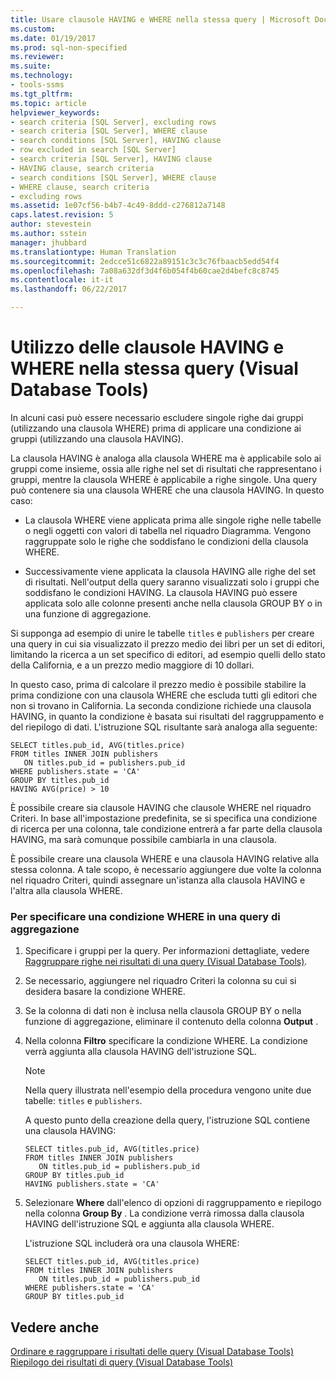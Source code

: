 ```yaml
---
title: Usare clausole HAVING e WHERE nella stessa query | Microsoft Docs
ms.custom: 
ms.date: 01/19/2017
ms.prod: sql-non-specified
ms.reviewer: 
ms.suite: 
ms.technology:
- tools-ssms
ms.tgt_pltfrm: 
ms.topic: article
helpviewer_keywords:
- search criteria [SQL Server], excluding rows
- search criteria [SQL Server], WHERE clause
- search conditions [SQL Server], HAVING clause
- row excluded in search [SQL Server]
- search criteria [SQL Server], HAVING clause
- HAVING clause, search criteria
- search conditions [SQL Server], WHERE clause
- WHERE clause, search criteria
- excluding rows
ms.assetid: 1e07cf56-b4b7-4c49-8ddd-c276812a7148
caps.latest.revision: 5
author: stevestein
ms.author: sstein
manager: jhubbard
ms.translationtype: Human Translation
ms.sourcegitcommit: 2edcce51c6822a89151c3c3c76fbaacb5edd54f4
ms.openlocfilehash: 7a08a632df3d4f6b054f4b60cae2d4befc8c8745
ms.contentlocale: it-it
ms.lasthandoff: 06/22/2017

---
```

# <a name="use-having-and-where-clauses-in-the-same-query-visual-database-tools"></a>Utilizzo delle clausole HAVING e WHERE nella stessa query (Visual Database Tools)
In alcuni casi può essere necessario escludere singole righe dai gruppi (utilizzando una clausola WHERE) prima di applicare una condizione ai gruppi (utilizzando una clausola HAVING).  
  
La clausola HAVING è analoga alla clausola WHERE ma è applicabile solo ai gruppi come insieme, ossia alle righe nel set di risultati che rappresentano i gruppi, mentre la clausola WHERE è applicabile a righe singole. Una query può contenere sia una clausola WHERE che una clausola HAVING. In questo caso:  
  
-   La clausola WHERE viene applicata prima alle singole righe nelle tabelle o negli oggetti con valori di tabella nel riquadro Diagramma. Vengono raggruppate solo le righe che soddisfano le condizioni della clausola WHERE.  
  
-   Successivamente viene applicata la clausola HAVING alle righe del set di risultati. Nell'output della query saranno visualizzati solo i gruppi che soddisfano le condizioni HAVING. La clausola HAVING può essere applicata solo alle colonne presenti anche nella clausola GROUP BY o in una funzione di aggregazione.  
  
Si supponga ad esempio di unire le tabelle `titles` e `publishers` per creare una query in cui sia visualizzato il prezzo medio dei libri per un set di editori, limitando la ricerca a un set specifico di editori, ad esempio quelli dello stato della California, e a un prezzo medio maggiore di 10 dollari.  
  
In questo caso, prima di calcolare il prezzo medio è possibile stabilire la prima condizione con una clausola WHERE che escluda tutti gli editori che non si trovano in California. La seconda condizione richiede una clausola HAVING, in quanto la condizione è basata sui risultati del raggruppamento e del riepilogo di dati. L'istruzione SQL risultante sarà analoga alla seguente:  
  
```  
SELECT titles.pub_id, AVG(titles.price)  
FROM titles INNER JOIN publishers  
   ON titles.pub_id = publishers.pub_id  
WHERE publishers.state = 'CA'  
GROUP BY titles.pub_id  
HAVING AVG(price) > 10  
```  
  
È possibile creare sia clausole HAVING che clausole WHERE nel riquadro Criteri. In base all'impostazione predefinita, se si specifica una condizione di ricerca per una colonna, tale condizione entrerà a far parte della clausola HAVING, ma sarà comunque possibile cambiarla in una clausola.  
  
È possibile creare una clausola WHERE e una clausola HAVING relative alla stessa colonna. A tale scopo, è necessario aggiungere due volte la colonna nel riquadro Criteri, quindi assegnare un'istanza alla clausola HAVING e l'altra alla clausola WHERE.  
  
### <a name="to-specify-a-where-condition-in-an-aggregate-query"></a>Per specificare una condizione WHERE in una query di aggregazione  
  
1.  Specificare i gruppi per la query. Per informazioni dettagliate, vedere [Raggruppare righe nei risultati di una query (Visual Database Tools)](../../ssms/visual-db-tools/group-rows-in-query-results-visual-database-tools.md).  
  
2.  Se necessario, aggiungere nel riquadro Criteri la colonna su cui si desidera basare la condizione WHERE.  
  
3.  Se la colonna di dati non è inclusa nella clausola GROUP BY o nella funzione di aggregazione, eliminare il contenuto della colonna **Output** .  
  
4.  Nella colonna **Filtro** specificare la condizione WHERE. La condizione verrà aggiunta alla clausola HAVING dell'istruzione SQL.  
  
    > [!NOTE]  
    > Nella query illustrata nell'esempio della procedura vengono unite due tabelle: `titles` e `publishers`.  
  
    A questo punto della creazione della query, l'istruzione SQL contiene una clausola HAVING:  
  
    ```  
    SELECT titles.pub_id, AVG(titles.price)  
    FROM titles INNER JOIN publishers   
       ON titles.pub_id = publishers.pub_id  
    GROUP BY titles.pub_id  
    HAVING publishers.state = 'CA'  
    ```  
  
5.  Selezionare **Where** dall'elenco di opzioni di raggruppamento e riepilogo nella colonna **Group By** . La condizione verrà rimossa dalla clausola HAVING dell'istruzione SQL e aggiunta alla clausola WHERE.  
  
    L'istruzione SQL includerà ora una clausola WHERE:  
  
    ```  
    SELECT titles.pub_id, AVG(titles.price)  
    FROM titles INNER JOIN publishers   
       ON titles.pub_id = publishers.pub_id  
    WHERE publishers.state = 'CA'  
    GROUP BY titles.pub_id  
    ```  
  
## <a name="see-also"></a>Vedere anche  
[Ordinare e raggruppare i risultati delle query (Visual Database Tools)](../../ssms/visual-db-tools/sort-and-group-query-results-visual-database-tools.md)  
[Riepilogo dei risultati di query (Visual Database Tools)](../../ssms/visual-db-tools/summarize-query-results-visual-database-tools.md)  
  

